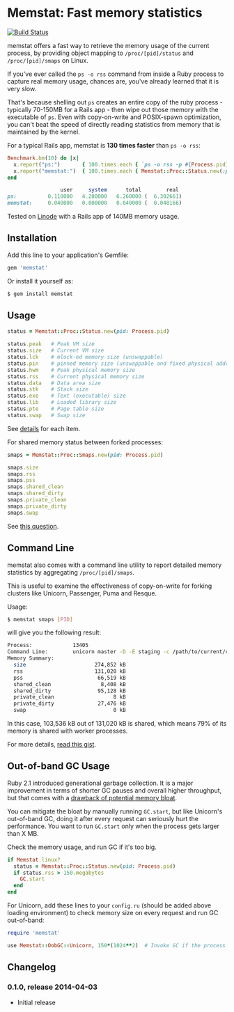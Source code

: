 # Memstat: Fast memory statistics

[![Build Status](https://secure.travis-ci.org/kenn/memstat.png)](http://travis-ci.org/kenn/memstat)

memstat offers a fast way to retrieve the memory usage of the current process, by providing object mapping to `/proc/[pid]/status` and `/proc/[pid]/smaps` on Linux.

If you've ever called the `ps -o rss` command from inside a Ruby process to capture real memory usage, chances are, you've already learned that it is very slow.

That's because shelling out `ps` creates an entire copy of the ruby process - typically 70-150MB for a Rails app - then wipe out those memory with the executable of `ps`. Even with copy-on-write and POSIX-spawn optimization, you can't beat the speed of directly reading statistics from memory that is maintained by the kernel.

For a typical Rails app, memstat is **130 times faster** than `ps -o rss`:

```ruby
Benchmark.bm(10) do |x|
  x.report("ps:")       { 100.times.each { `ps -o rss -p #{Process.pid}`.strip.to_i } }
  x.report("memstat:")  { 100.times.each { Memstat::Proc::Status.new(:pid => Process.pid).rss } }
end

                 user     system      total        real
ps:          0.110000   4.280000   6.260000 (  6.302661)
memstat:     0.040000   0.000000   0.040000 (  0.048166)
```

Tested on [Linode](https://www.linode.com) with a Rails app of 140MB memory usage.

## Installation

Add this line to your application's Gemfile:

```ruby
gem 'memstat'
```

Or install it yourself as:

```sh
$ gem install memstat
```

## Usage

```ruby
status = Memstat::Proc::Status.new(pid: Process.pid)

status.peak   # Peak VM size
status.size   # Current VM size
status.lck    # mlock-ed memory size (unswappable)
status.pin    # pinned memory size (unswappable and fixed physical address)
status.hwm    # Peak physical memory size
status.rss    # Current physical memory size
status.data   # Data area size
status.stk    # Stack size
status.exe    # Text (executable) size
status.lib    # Loaded library size
status.pte    # Page table size
status.swap   # Swap size
```

See [details](http://ewx.livejournal.com/579283.html) for each item.

For shared memory status between forked processes:

```ruby
smaps = Memstat::Proc::Smaps.new(pid: Process.pid)

smaps.size
smaps.rss
smaps.pss
smaps.shared_clean
smaps.shared_dirty
smaps.private_clean
smaps.private_dirty
smaps.swap
```

See [this question](https://unix.stackexchange.com/questions/33381/getting-information-about-a-process-memory-usage-from-proc-pid-smaps).

## Command Line

memstat also comes with a command line utility to report detailed memory statistics by aggregating `/proc/[pid]/smaps`.

This is useful to examine the effectiveness of copy-on-write for forking clusters like Unicorn, Passenger, Puma and Resque.

Usage:

```sh
$ memstat smaps [PID]
```

will give you the following result:

```sh
Process:             13405
Command Line:        unicorn master -D -E staging -c /path/to/current/config/unicorn.rb
Memory Summary:
  size                      274,852 kB
  rss                       131,020 kB
  pss                        66,519 kB
  shared_clean                8,408 kB
  shared_dirty               95,128 kB
  private_clean                   8 kB
  private_dirty              27,476 kB
  swap                            0 kB
```

In this case, 103,536 kB out of 131,020 kB is shared, which means 79% of its memory is shared with worker processes.

For more details, [read this gist](https://gist.github.com/kenn/5105175).


## Out-of-band GC Usage

Ruby 2.1 introduced generational garbage collection. It is a major improvement in terms of shorter GC pauses and overall higher throughput, but that comes with a [drawback of potential memory bloat](http://www.omniref.com/blog/blog/2014/03/27/ruby-garbage-collection-still-not-ready-for-production/).

You can mitigate the bloat by manually running `GC.start`, but like Unicorn's out-of-band GC, doing it after every request can seriously hurt the performance. You want to run `GC.start` only when the process gets larger than X MB.

Check the memory usage, and run GC if it's too big.

```ruby
if Memstat.linux?
  status = Memstat::Proc::Status.new(pid: Process.pid)
  if status.rss > 150.megabytes
    GC.start
  end
end
```

For Unicorn, add these lines to your `config.ru` (should be added above loading environment) to check memory size on every request and run GC out-of-band:

```ruby
require 'memstat'

use Memstat::OobGC::Unicorn, 150*(1024**2)  # Invoke GC if the process is bigger than 150MB
```

## Changelog

### 0.1.0, release 2014-04-03
* Initial release
